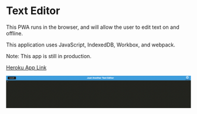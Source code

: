 # Text Editor 

This PWA runs in the browser, and will allow the user to edit text on and offline. 

This application uses JavaScript, IndexedDB, Workbox, and webpack. 

Note: This app is still in production. 

[Heroku App Link](https://pacific-springs-04510.herokuapp.com/)

![Screenshot of App](./client/src/images/texteditor.png)

